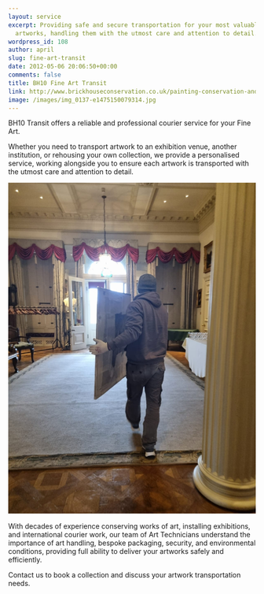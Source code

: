 ```yaml
---
layout: service
excerpt: Providing safe and secure transportation for your most valuable
  artworks, handling them with the utmost care and attention to detail.
wordpress_id: 108
author: april
slug: fine-art-transit
date: 2012-05-06 20:06:50+00:00
comments: false
title: BH10 Fine Art Transit
link: http://www.brickhouseconservation.co.uk/painting-conservation-and-restoration/
image: /images/img_0137-e1475150079314.jpg
---
```

BH10 Transit offers a reliable and professional courier service for your Fine Art. 

Whether you need to transport artwork to an exhibition venue, another institution, or rehousing your own collection, we provide a personalised service, working alongside you to ensure each artwork is transported with the utmost care and attention to detail.

![art-transit](/images/2023-03-09-at-1.43.16-pm.jpeg "BH10 Fine Art Transit")

With decades of experience conserving works of art, installing exhibitions, and international courier work, our team of Art Technicians understand the importance of art handling, bespoke packaging, security, and environmental conditions, providing full ability to deliver your artworks safely and efficiently.  

Contact us to book a collection and discuss your artwork transportation needs.